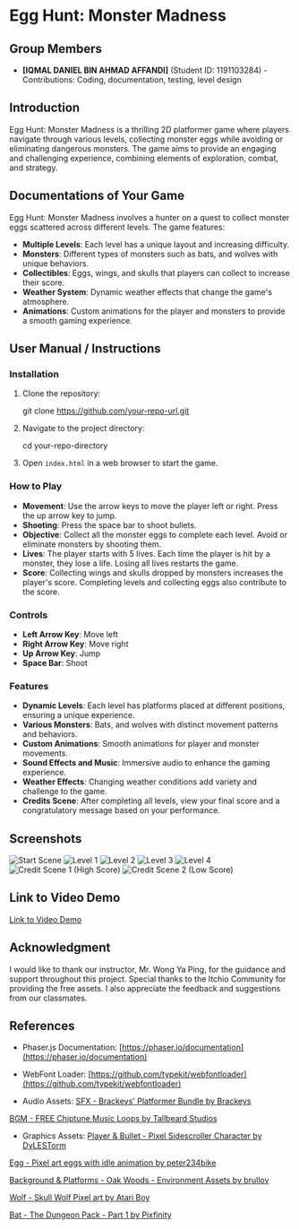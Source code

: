 # Egg Hunt: Monster Madness

## Group Members
- **[IQMAL DANIEL BIN AHMAD AFFANDI]** (Student ID: 1191103284) - Contributions: Coding, documentation, testing, level design

## Introduction
Egg Hunt: Monster Madness is a thrilling 2D platformer game where players navigate through various levels, collecting monster eggs while avoiding or eliminating dangerous monsters. The game aims to provide an engaging and challenging experience, combining elements of exploration, combat, and strategy.

## Documentations of Your Game
Egg Hunt: Monster Madness involves a hunter on a quest to collect monster eggs scattered across different levels. The game features:
- **Multiple Levels**: Each level has a unique layout and increasing difficulty.
- **Monsters**: Different types of monsters such as bats, and wolves with unique behaviors.
- **Collectibles**: Eggs, wings, and skulls that players can collect to increase their score.
- **Weather System**: Dynamic weather effects that change the game's atmosphere.
- **Animations**: Custom animations for the player and monsters to provide a smooth gaming experience.

## User Manual / Instructions

### Installation
1. Clone the repository:

   git clone https://github.com/your-repo-url.git

2. Navigate to the project directory:

   cd your-repo-directory

3. Open `index.html` in a web browser to start the game.

### How to Play
- **Movement**: Use the arrow keys to move the player left or right. Press the up arrow key to jump.
- **Shooting**: Press the space bar to shoot bullets.
- **Objective**: Collect all the monster eggs to complete each level. Avoid or eliminate monsters by shooting them.
- **Lives**: The player starts with 5 lives. Each time the player is hit by a monster, they lose a life. Losing all lives restarts the game.
- **Score**: Collecting wings and skulls dropped by monsters increases the player's score. Completing levels and collecting eggs also contribute to the score.

### Controls
- **Left Arrow Key**: Move left
- **Right Arrow Key**: Move right
- **Up Arrow Key**: Jump
- **Space Bar**: Shoot

### Features
- **Dynamic Levels**: Each level has platforms placed at different positions, ensuring a unique experience.
- **Various Monsters**: Bats, and wolves with distinct movement patterns and behaviors.
- **Custom Animations**: Smooth animations for player and monster movements.
- **Sound Effects and Music**: Immersive audio to enhance the gaming experience.
- **Weather Effects**: Changing weather conditions add variety and challenge to the game.
- **Credits Scene**: After completing all levels, view your final score and a congratulatory message based on your performance.

## Screenshots
![Start Scene](assets/screenshots/Main%20Menu.png)
![Level 1](assets/screenshots/Level%201.png)
![Level 2](assets/screenshots/Level%202.png)
![Level 3](assets/screenshots/Level%203.png)
![Level 4](assets/screenshots/Level%204.png)
![Credit Scene 1 (High Score)](assets/screenshots/Credit%201.png)
![Credit Scene 2 (Low Score)](assets/screenshots/Credit%202.png)

## Link to Video Demo
[Link to Video Demo](#)

## Acknowledgment
I would like to thank our instructor, Mr. Wong Ya Ping, for the guidance and support throughout this project. Special thanks to the Itchio Community for providing the free assets. I also appreciate the feedback and suggestions from our classmates.

## References
- Phaser.js Documentation: 
[https://phaser.io/documentation](https://phaser.io/documentation)

- WebFont Loader: 
[https://github.com/typekit/webfontloader](https://github.com/typekit/webfontloader)

- Audio Assets: 
[SFX - Brackeys' Platformer Bundle by Brackeys](https://brackeysgames.itch.io/brackeys-platformer-bundle)

[BGM - FREE Chiptune Music Loops by Tallbeard Studios](https://tallbeard.itch.io/three-red-hearts-prepare-to-dev)

- Graphics Assets: 
[Player & Bullet - Pixel Sidescroller Character by DyLESTorm](https://livingtheindie.itch.io/pixel-sidescroller-character)

[Egg - Pixel art eggs with idle animation by peter234bike](https://peter234bike.itch.io/pixel-art-eggs)

[Background & Platforms - Oak Woods - Environment Assets by brullov](https://brullov.itch.io/oak-woods)

[Wolf - Skull Wolf Pixel art by Atari Boy](https://atari-boy.itch.io/skull-wolf-pixel-art)

[Bat - The Dungeon Pack - Part 1 by Pixfinity](https://pixfinity.itch.io/the-dungeon-pack-1)